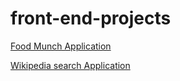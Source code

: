 # front-end-projects

[Food Munch Application](https://raghusfoodmunch.ccbp.tech/)

[Wikipedia search Application](https://raghuswiki.ccbp.tech/)
